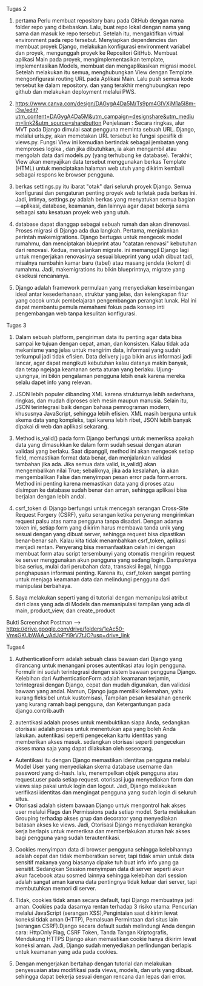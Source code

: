 Tugas 2
1. pertama Perlu membuat repository baru pada GitHub dengan nama folder repo yang dibebaskan. Lalu, buat repo lokal dengan nama yang sama dan masuk ke repo tersebut. Setelah itu, mengaktifkan virtual environment pada repo tersebut. Menyiapkan dependencies dan membuat proyek Django, melakukan konfigurasi environment variabel dan proyek, mengunggah proyek ke Repositori GitHub. Membuat aplikasi Main pada proyek, mengimplementasikan template, implementasikan Models, membuat dan mengaplikasikan migrasi model. Setelah melakukan itu semua, menghubungkan View dengan Template. mengonfigurasi routing URL pada Aplikasi Main. Lalu push semua kode tersebut ke dalam repository. dan yang terakhir menghubungkan repo github dan melakukan deployment melalui PWS.

2. https://www.canva.com/design/DAGygA4Da5M/Ts9pm4GIVXjM1a5I8m-i3w/edit?utm_content=DAGygA4Da5M&utm_campaign=designshare&utm_medium=link2&utm_source=sharebutton
Penjelasan : Secara ringkas, alur MVT pada Django dimulai saat pengguna meminta sebuah URL. Django, melalui urls.py, akan memetakan URL tersebut ke fungsi spesifik di views.py. Fungsi View ini kemudian bertindak sebagai jembatan yang memproses logika , dan jika dibutuhkan, ia akan mengambil atau mengolah data dari models.py (yang terhubung ke database). Terakhir, View akan menyajikan data tersebut menggunakan berkas Template (HTML) untuk menciptakan halaman web utuh yang dikirim kembali sebagai respons ke browser pengguna. 

3. berkas settings.py itu ibarat "otak" dari seluruh proyek Django. Semua konfigurasi dan pengaturan penting proyek web terletak pada berkas ini. Jadi, intinya, settings.py adalah berkas yang menyatukan semua bagian—aplikasi, database, keamanan, dan lainnya agar dapat bekerja sama sebagai satu kesatuan proyek web yang utuh.

4. database dapat dianggap sebagai sebuah rumah dan akan direnovasi. Proses migrasi di Django ada dua langkah. Pertama, menjalankan perintah makemigrations. Django bertugas untuk mengecek model rumahmu, dan menciptakan  blueprint atau "catatan renovasi" kebutuhan dari renovasi. Kedua, menjalankan migrate. ini memanggil Django lagi untuk mengerjakan renovasinya sesuai blueprint yang udah dibuat tadi, misalnya nambahin kamar baru (tabel) atau masang jendela (kolom) di rumahmu. Jadi, makemigrations itu bikin blueprintnya, migrate yang eksekusi rencananya.

5. Django adalah framework permulaan yang menyediakan keseimbangan ideal antar kesederhanaan, struktur yang jelas, dan kelengkapan fitur yang cocok untuk pembelajaran pengembangan perangkat lunak. Hal ini dapat membantu pemula memahami fokus pada konsep inti pengembangan web tanpa kesulitan konfigurasi.

Tugas 3
1. Dalam sebuah platform, pengiriman data itu penting agar data bisa sampai ke tujuan dengan cepat, aman, dan konsisten. Kalau tidak ada mekanisme yang jelas untuk mengirim data, informasi yang sudah terkumpul jadi tidak efisien. Data delivery juga bikin arus informasi jadi lancar, agar dapat mengikuti kebutuhan kalau datanya makin banyak, dan tetap ngejaga keamanan serta aturan yang berlaku. Ujung-ujungnya, ini bikin pengalaman pengguna lebih enak karena mereka selalu dapet info yang relevan.

2. JSON lebih populer dibanding XML karena strukturnya lebih sederhana, ringkas, dan mudah diproses oleh mesin maupun manusia. Selain itu, JSON terintegrasi baik dengan bahasa pemrograman modern, khususnya JavaScript, sehingga lebih efisien. XML masih berguna untuk skema data yang kompleks, tapi karena lebih ribet, JSON lebih banyak dipakai di web dan aplikasi sekarang.

3. Method is_valid() pada form Django berfungsi untuk memeriksa apakah data yang dimasukkan ke dalam form sudah sesuai dengan aturan validasi yang berlaku. Saat dipanggil, method ini akan mengecek setiap field, memastikan format data benar, dan menjalankan validasi tambahan jika ada. Jika semua data valid, is_valid() akan mengembalikan nilai True; sebaliknya, jika ada kesalahan, ia akan mengembalikan False dan menyimpan pesan error pada form.errors. Method ini penting karena memastikan data yang diproses atau disimpan ke database sudah benar dan aman, sehingga aplikasi bisa berjalan dengan lebih andal.

4. csrf_token di Django berfungsi untuk mencegah serangan Cross-Site Request Forgery (CSRF), yaitu serangan ketika penyerang mengirimkan request palsu atas nama pengguna tanpa disadari. Dengan adanya token ini, setiap form yang dikirim harus membawa tanda unik yang sesuai dengan yang dibuat server, sehingga request bisa dipastikan benar-benar sah. Kalau kita tidak menambahkan csrf_token, aplikasi menjadi rentan. Penyerang bisa memanfaatkan celah ini dengan membuat form atau script tersembunyi yang otomatis mengirim request ke server menggunakan akun pengguna yang sedang login. Dampaknya bisa serius, mulai dari perubahan data, transaksi ilegal, hingga penghapusan informasi penting. Karena itu, csrf_token sangat penting untuk menjaga keamanan data dan melindungi pengguna dari manipulasi berbahaya.

5. Saya melakukan seperti yang di tutorial dengan memanipulasi atribut dari class yang ada di Models dan memanipulasi tampilan yang ada di main, product_view, dan create_product

Bukti Screenshot Postman --> https://drive.google.com/drive/folders/1eAc50-VmsGKUbWAA_vAdJoFYi9rV7tJO?usp=drive_link

Tugas4
1. AuthenticationForm adalah sebuah class bawaan dari Django yang dirancang untuk menangani proses autentikasi atau login pengguna. Formulir ini sudah terintegrasi dengan sistem bawaan pengguna Django. Kelebihan dari AuthenticationForm adalah keamanan terjamin, terintegrasi dengan Django, cepat dan mudah digunakan, dan validasi bawaan yang andal. Namun, Django juga memiliki kelemahan, yaitu kurang fleksibel untuk kustomisasi, Tampilan pesan kesalahan generik yang kurang ramah bagi pengguna, dan Ketergantungan pada django.contrib.auth

2. autentikasi adalah proses untuk membuktikan siapa Anda, sedangkan otorisasi adalah proses untuk menentukan apa yang boleh Anda lakukan. autentikasi seperti pengecekan kartu identitas yang memberikan akses masuk. sedangkan otorisasi seperti pengecekan akses mana saja yang dapat dilakukan oleh seseorang.
- Autentikasi itu dengan Django memastikan identitas pengguna melalui Model User yang menyediakan skema database username dan password yang di-hash. lalu, menempelkan objek pengguna atau request.user pada setiap request. otorisasi juga menyediakan form dan views siap pakai untuk login dan logout. Jadi, Django melakukan verifikasi identitas dan mengingat pengguna yang sudah login di seluruh situs.
- Otorisasi adalah sistem bawaan Django untuk mengontrol hak akses user melalui Flags dan Permissions pada setiap model. Serta melakukan Grouping terhadap akses grup dan decorator yang menyediakan batasan akses ke views. Jadi, Otorisasi Django menyediakan kerangka kerja berlapis untuk  memeriksa dan memberlakukan aturan hak akses bagi pengguna yang sudah terautentikasi.

3. Cookies menyimpan data di browser pengguna sehingga kelebihannya adalah cepat dan tidak memberatkan server, tapi tidak aman untuk data sensitif makanya yang biasanya dipake tuh buat info info yang ga sensitif. Sedangkan Session menyimpan data di server seperti akun akun facebook atau sosmed lainnya sehingga kelebihan dari session adalah sangat aman karena data pentingnya tidak keluar dari server, tapi membutuhkan memori di server.

4. Tidak, cookies tidak aman secara default, tapi Django membuatnya jadi aman. Cookies pada dasarnya rentan terhadap 3 risiko utama: Pencurian melalui JavaScript (serangan XSS),Pengintaian saat dikirim lewat koneksi tidak aman (HTTP), Pemalsuan Permintaan dari situs lain (serangan CSRF).Django secara default sudah melindungi Anda dengan cara: HttpOnly Flag, CSRF Token, Tanda Tangan Kriptografis, Mendukung HTTPS Django akan memastikan cookie hanya dikirim lewat koneksi aman. Jadi, Django sudah menyediakan perlindungan berlapis untuk keamanan yang ada pada cookies.

5. Dengan mengerjakan bertahap dengan tutorial dan melakukan penyesuaian atau modifikasi pada views, models, dan urls yang dibuat. sehingga dapat bekerja sesuai dengan rencana dan lepas dari error.

